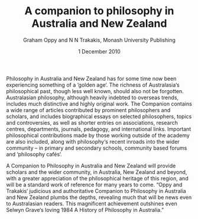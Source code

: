 ﻿---
layout: post
title:  A companion to philosophy in Australia and New Zealand
date:   1 December 2010
author: Graham Oppy and N N Trakakis, Monash University Publishing
categories: australian-ethics
---

Philosophy in Australia and New Zealand has for some time now been experiencing something of a ‘golden age‘. The richness of Australasia‘s philosophical past, though less well known, should also not be forgotten. Australasian philosophy, although heavily indebted to overseas trends, includes much distinctive and highly original work. The Companion contains a wide range of articles contributed by prominent philosophers and scholars, and includes biographical essays on selected philosophers, topics and controversies, as well as shorter entries on associations, research centres, departments, journals, pedagogy, and international links. Important philosophical contributions made by those working outside of the academy are also included, along with philosophy‘s recent inroads into the wider community – in primary and secondary schools, community based forums and ‘philosophy cafés‘.

A Companion to Philosophy in Australia and New Zealand will provide scholars and the wider community, in Australia, New Zealand and beyond, with a greater appreciation of the philosophical heritage of this region, and will be a standard work of reference for many years to come. “Oppy and Trakakis‘ judicious and authoritative Companion to Philosophy in Australia and New Zealand plumbs the depths, revealing much that will be news even to Australasian readers. This magnificent achievement outshines even Selwyn Grave‘s loving 1984 A History of Philosophy in Australia.”
